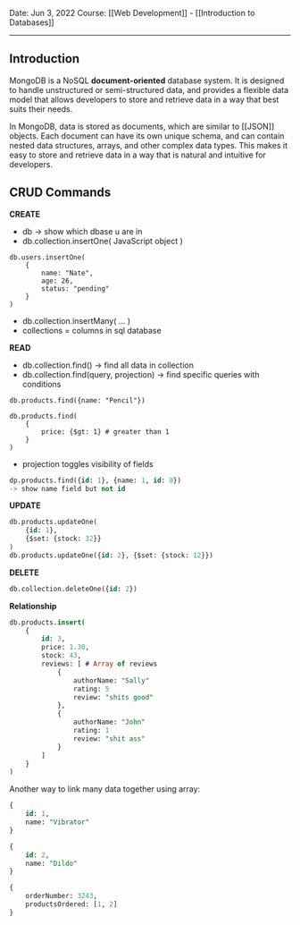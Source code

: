 Date: Jun 3, 2022
Course: [[Web Development]] - [[Introduction to Databases]]
- - -
## Introduction

MongoDB is a NoSQL **document-oriented** database system. It is designed to handle unstructured or semi-structured data, and provides a flexible data model that allows developers to store and retrieve data in a way that best suits their needs.

In MongoDB, data is stored as documents, which are similar to [[JSON]] objects. Each document can have its own unique schema, and can contain nested data structures, arrays, and other complex data types. This makes it easy to store and retrieve data in a way that is natural and intuitive for developers.

## CRUD Commands

**CREATE**
- db -> show which dbase u are in
- db.collection.insertOne( JavaScript object )
```mongodb
db.users.insertOne(
	{
		name: "Nate",
		age: 26,
		status: "pending"
	}
)
```
- db.collection.insertMany( ... )
- collections = columns in sql database

**READ**
- db.collection.find() -> find all data in collection
- db.collection.find(query, projection) -> find specific queries with conditions
```mongodb
db.products.find({name: "Pencil"})

db.products.find(
	{
		price: {$gt: 1} # greater than 1
	}
)
```
- projection toggles visibility of fields
```SQL
dp.products.find({id: 1}, {name: 1, id: 0}) 
-> show name field but not id
```

**UPDATE**

```SQL
db.products.updateOne(
	{id: 1}, 
	{$set: {stock: 32}}
)
db.products.updateOne({id: 2}, {$set: {stock: 12}})
```

**DELETE**

```SQL
db.collection.deleteOne({id: 2})
```

**Relationship**

```SQL
db.products.insert(
	{
		id: 3,
		price: 1.30,
		stock: 43,
		reviews: [ # Array of reviews
			{
				authorName: "Sally"
				rating: 5
				review: "shits good"
			},
			{
				authorName: "John"
				rating: 1
				review: "shit ass"
			}
		]
	}
)
```

Another way to link many data together using array:

```SQL
{
	id: 1,
	name: "Vibrator"
}

{
	id: 2,
	name: "Dildo"
}

{
	orderNumber: 3243,
	productsOrdered: [1, 2]
}
```



